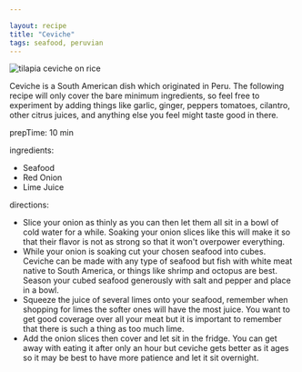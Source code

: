 ```yaml
---

layout: recipe
title: "Ceviche"
tags: seafood, peruvian
---
```


![tilapia ceviche on rice](/recipes/pix/ceviche.webp)

Ceviche is a South American dish which originated in Peru. The following recipe will only cover
the bare minimum ingredients, so feel free to experiment by adding things like garlic, ginger, peppers
tomatoes, cilantro, other citrus juices, and anything else you feel might taste good in there.

prepTime: 10 min

ingredients:
- Seafood
- Red Onion
- Lime Juice

directions:
- Slice your onion as thinly as you can then let them all sit in a bowl of cold water for a while. Soaking your onion slices like this will make it so that their flavor is not as strong so that it won't overpower everything.
- While your onion is soaking cut your chosen seafood into cubes. Ceviche can be made with any type of seafood but fish with white meat native to South America, or things like shrimp and octopus are best. Season your cubed seafood generously with salt and pepper and place in a bowl.
- Squeeze the juice of several limes onto your seafood, remember when shopping for limes the softer ones will have the most juice. You want to get good coverage over all your meat but it is important to remember that there is such a thing as too much lime.
- Add the onion slices then cover and let sit in the fridge. You can get away with eating it after only an hour but ceviche gets better as it ages so it may be best to have more patience and let it sit overnight.
